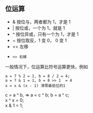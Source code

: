 ## 位运算

- & 按位与，两者都为 1，才是 1
- | 按位或，一个为 1，就是 1
- ^ 按位异或，只有一个为 1，才是 1
- ~ 按位取反，1 变 0， 0 变 1
- << 左移
-     >> 右移

一般情况下，位运算比符号运算更快，例如

```
a = 7 % 2 = 1, b = 8 / 2 = 4;
a = 7 & 1 = 1, b = 8 >> 1  = 4
x = x & (x - 1) 清零最低位的1

```

c = a ^ b, => a = c ^ b; b = a ^ c; </br>
x ^ x = 0; </br>
x & 1 = 1; </br>
